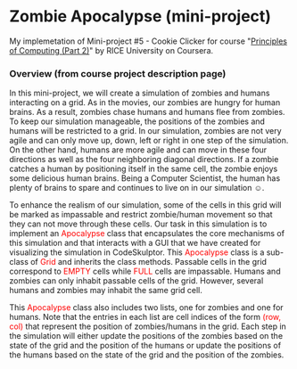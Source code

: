 # Zombie Apocalypse (mini-project)

My implemetation of Mini-project #5 - Cookie Clicker for course "[Principles of Computing (Part 2)](https://www.coursera.org/learn/principles-of-computing-2?specialization=computer-fundamentals)" by RICE University on Coursera.

### Overview (from course project description page)

In this mini-project, we will create a simulation of zombies and humans interacting on a grid. As in the movies, our zombies are hungry for human brains. As a result, zombies chase humans and humans flee from zombies. To keep our simulation manageable, the positions of the zombies and humans will be restricted to a grid. In our simulation, zombies are not very agile and can only move up, down, left or right in one step of the simulation. On the other hand, humans are more agile and can move in these four directions as well as the four neighboring diagonal directions. If a zombie catches a human by positioning itself in the same cell, the zombie enjoys some delicious human brains. Being a Computer Scientist, the human has plenty of brains to spare and continues to live on in our simulation ☺.

To enhance the realism of our simulation, some of the cells in this grid will be marked as impassable and restrict zombie/human movement so that they can not move through these cells. Our task in this simulation is to implement an <span style='color:red'>Apocalypse</span> class that encapsulates the core mechanisms of this simulation and that interacts with a GUI that we have created for visualizing the simulation in CodeSkulptor. This <span style='color:red'>Apocalypse</span> class is a sub-class of <span style='color:red'>Grid</span> and inherits the  class methods. Passable cells in the grid correspond to <span style='color:red'>EMPTY</span> cells while <span style='color:red'>FULL</span> cells are impassable. Humans and zombies can only inhabit passable cells of the grid. However, several humans and zombies may inhabit the same grid cell.

This <span style='color:red'>Apocalypse</span> class also includes two lists, one for zombies and one for humans. Note that the entries in each list are cell indices of the form <span style='color:red'>(row, col)</span> that represent the position of zombies/humans in the grid. Each step in the simulation will either update the positions of the zombies based on the state of the grid and the position of the humans or update the positions of the humans based on the state of the grid and the position of the zombies.